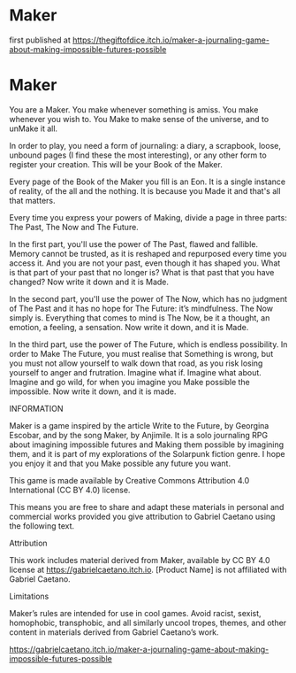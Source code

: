 # Maker

first published at https://thegiftofdice.itch.io/maker-a-journaling-game-about-making-impossible-futures-possible

# Maker
You are a Maker. You make whenever something is amiss. You make whenever you wish to. You Make to make sense of the universe, and to unMake it all.

In order to play, you need a form of journaling: a diary, a scrapbook, loose, unbound pages (I find these the most interesting), or any other form to register your creation. This will be your Book of the Maker.

Every page of the Book of the Maker you fill is an Eon. It is a single instance of reality, of the all and the nothing. It is because you Made it and that's all that matters.

Every time you express your powers of Making, divide a page in three parts: The Past, The Now and The Future.

In the first part, you'll use the power of The Past, flawed and fallible. Memory cannot be trusted, as it is reshaped and repurposed every time you access it. And you are not your past, even though it has shaped you. What is that part of your past that no longer is? What is that past that you have changed? Now write it down and it is Made.

In the second part, you'll use the power of The Now, which has no judgment of The Past and it has no hope for The Future: it’s mindfulness. The Now simply is. Everything that comes to mind is The Now, be it a thought, an emotion, a feeling, a sensation. Now write it down, and it is Made.

In the third part, use the power of The Future, which is endless possibility. In order to Make The Future, you must realise that Something is wrong, but you must not allow yourself to walk down that road, as you risk losing yourself to anger and frutration. Imagine what if. Imagine what about. Imagine and go wild, for when you imagine you Make possible the impossible. Now write it down, and it is made.

INFORMATION

Maker is a game inspired by the article Write to the Future, by Georgina Escobar, and by the song Maker, by Anjimile. It is a solo journaling RPG about imagining impossible futures and Making them possible by imagining them, and it is part of my explorations of the Solarpunk fiction genre. I hope you enjoy it and that you Make possible any future you want.

This game is made available by Creative Commons Attribution 4.0 International (CC BY 4.0) license.

This means you are free to share and adapt these materials in personal and commercial works provided you give attribution to Gabriel Caetano using the following text.

Attribution

This work includes material derived from Maker, available by CC BY 4.0 license at https://gabrielcaetano.itch.io. [Product Name] is not affiliated with Gabriel Caetano.

Limitations

Maker’s rules are intended for use in cool games. Avoid racist, sexist, homophobic, transphobic, and all similarly uncool tropes, themes, and other content in materials derived from Gabriel Caetano’s work.

https://gabrielcaetano.itch.io/maker-a-journaling-game-about-making-impossible-futures-possible